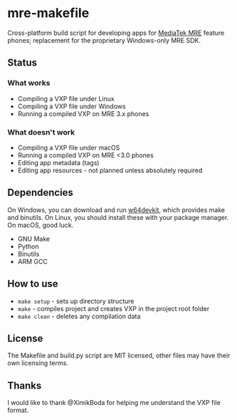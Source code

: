 # mre-makefile
Cross-platform build script for developing apps for [MediaTek MRE](https://lpcwiki.miraheze.org/wiki/MAUI_Runtime_Environment) feature phones; replacement for the proprietary Windows-only MRE SDK.

## Status
### What works
- Compiling a VXP file under Linux
- Compiling a VXP file under Windows
- Running a compiled VXP on MRE 3.x phones

### What doesn't work
- Compiling a VXP file under macOS
- Running a compiled VXP on MRE <3.0 phones
- Editing app metadata (tags)
- Editing app resources - not planned unless absolutely required

## Dependencies
On Windows, you can download and run [w64devkit](https://github.com/skeeto/w64devkit/releases), which provides make and binutils. On Linux, you should install these with your package manager. On macOS, good luck.
* GNU Make
* Python
* Binutils
* ARM GCC

## How to use
* `make setup` - sets up directory structure
* `make` - compiles project and creates VXP in the project root folder
* `make clean` - deletes any compilation data

## License
The Makefile and build.py script are MIT licensed, other files may have their own licensing terms.

## Thanks
I would like to thank @XimikBoda for helping me understand the VXP file format.

